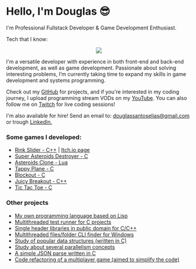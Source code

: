 # Hello, I'm Douglas 😎

I'm Professional Fullstack Developer & Game Development Enthusiast.

Tech that I know:
<p align="center">
  <a href="https://skillicons.dev">
    <img src="https://skillicons.dev/icons?i=ts,js,html,css,react,jest,nodejs,nextjs,tailwindcss,c,cpp,go,postgres,sqlite" />
  </a>
</p>

I'm a versatile developer with experience in both front-end and back-end development, as well as game development.
Passionate about solving interesting problems, I’m currently taking time to expand my skills in game development and systems programming.
  
<p>
	Check out my <a href="https://github.com/douglasselias" target="_blank">GitHub</a> for projects, and if you're interested in my coding journey, I upload programming stream VODs on my
	<a href="https://www.youtube.com/@douglasselias" target="_blank">YouTube</a>. You can also follow me on <a href="https://twitch.tv/douglasselias" target="_blank">Twitch</a> for live coding sessions!
</p>

<p>I'm also available for hire! Send an email to: <a href="mailto:douglassantoselias@gmail.com">douglassantoselias@gmail.com</a>
    or trough <a href="https://www.linkedin.com/in/douglasselias/" target="_blank">LinkedIn.</a>
</p>

### Some games I developed:

- [Rink Slider - C++](https://github.com/douglasselias/rink-slider) | [Itch.io page](https://douglasselias.itch.io/rink-slider)
- [Super Asteroids Destroyer - C](https://github.com/douglasselias/super-asteroids-destroyer)
- [Asteroids Clone - Lua](https://github.com/douglasselias/asteroids-clone)
- [Tappy Plane - C](https://github.com/douglasselias/tappy-plane)
- [Blockout - C](https://github.com/douglasselias/blockout)
- [Juicy Breakout - C++](https://github.com/douglasselias/juicy-breakout)
- [Tic Tac Toe - C](https://github.com/douglasselias/tic-tac-toe)

### Other projects

- [My own programming language based on Lisp](https://github.com/douglasselias/zark)
- [Multithreaded test runner for C projects](https://github.com/douglasselias/test-runner)
- [Single header libraries in public domain for C/C++](https://github.com/douglasselias/dse)
- [Multithreaded files/folder CLI finder for Windows](https://github.com/douglasselias/win-finder)
- [Study of popular data structures (written in C)](https://github.com/douglasselias/data-structures-in-c)
- [Study about several parallelism concepts](https://github.com/douglasselias/parallelism-concepts)
- [A simple JSON parse written in C](https://github.com/douglasselias/json-parser)
- [Code refactoring of a multiplayer game (aimed to simplify the code)](https://github.com/douglasselias/meu-primeiro-jogo-multiplayer/commit/d7ae9131f35cfa20c18a382ec51b0912fb29933c)


